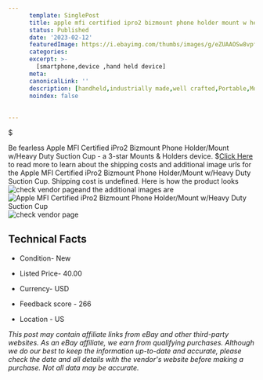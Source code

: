 ```yaml
---
      template: SinglePost
      title: apple mfi certified ipro2 bizmount phone holder mount w heavy duty suction cup
      status: Published
      date: '2023-02-12'
      featuredImage: https://i.ebayimg.com/thumbs/images/g/eZUAAOSw8vpfgLQu/s-l225.jpg
      categories: 
      excerpt: >-
        [smartphone,device ,hand held device]
      meta:
      canonicalLink: ''
      description: [handheld,industrially made,well crafted,Portable,Mobile,Compact,Convenient,Lightweight,Maneuverable,Man-portable,Miniature,Carriable,Hand-held,Light,Holdable,Transportable,Mobile device,Pocket-sized,On-the-go,Wireless,Cordless,Compact size,Convenient size, smartphone,device ,hand held device]
      noindex: false
      
        
---
```

$

Be fearless Apple MFI Certified iPro2 Bizmount Phone Holder/Mount w/Heavy Duty Suction Cup - a 3-star Mounts & Holders device.
$[Click Here](https://www.ebay.com/itm/313252076273?hash=item48ef475af1%3Ag%3AeZUAAOSw8vpfgLQu&mkevt=1&mkcid=1&mkrid=711-53200-19255-0&campid=%253CePNCampaignId%253E&customid=%253CreferenceId%253E&toolid=10049) to read more to learn about the shipping costs and additional image urls for the Apple MFI Certified iPro2 Bizmount Phone Holder/Mount w/Heavy Duty Suction Cup. Shipping cost is undefined. Here is how the product looks ![check vendor page](https://i.ebayimg.com/thumbs/images/g/eZUAAOSw8vpfgLQu/s-l225.jpg)and the additional images are![Apple MFI Certified iPro2 Bizmount Phone Holder/Mount w/Heavy Duty Suction Cup](https://i.ebayimg.com/images/g/eZUAAOSw8vpfgLQu/s-l1600.jpg)![check vendor page](https://origin-galleryplus.ebayimg.com/ws/web/313252076273_2_0_1/225x225.jpg,https://origin-galleryplus.ebayimg.com/ws/web/313252076273_3_0_1/225x225.jpg,https://origin-galleryplus.ebayimg.com/ws/web/313252076273_4_0_1/225x225.jpg,https://origin-galleryplus.ebayimg.com/ws/web/313252076273_5_0_1/225x225.jpg,https://origin-galleryplus.ebayimg.com/ws/web/313252076273_6_0_1/225x225.jpg)



 ## Technical Facts 



     
      

 - Condition- New 


      

 - Listed Price- 40.00 


      

 - Currency- USD 


      

 - Feedback score - 266 


      

 - Location - US 


      
      

 *_This post may contain affiliate links from eBay and other third-party websites. As an eBay affiliate, we earn from qualifying purchases. Although we do our best to keep the information up-to-date and accurate, please check the date and all details with the vendor's website before making a purchase. Not all data may be accurate._*






